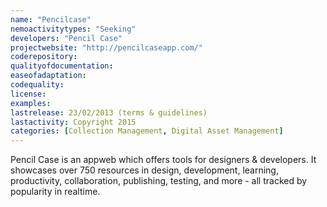 ```yaml
---
name: "Pencilcase"
nemoactivitytypes: "Seeking"
developers: "Pencil Case"
projectwebsite: "http://pencilcaseapp.com/"
coderepository: 
qualityofdocumentation: 
easeofadaptation: 
codequality: 
license: 
examples: 
lastrelease: 23/02/2013 (terms & guidelines)
lastactivity: Copyright 2015
categories: [Collection Management, Digital Asset Management]
---
```

Pencil Case is an appweb which offers tools for designers & developers. It showcases over 750 resources in design, development, learning, productivity, collaboration, publishing, testing, and more - all tracked by popularity in realtime.
